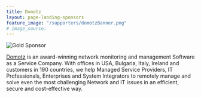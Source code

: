 ```yaml
---
title: Domotz
layout: page-landing-sponsors
feature_image: "/supporters/domotzBanner.png"
# image_source:
---
```


![Gold Sponsor](../assets/images/supporters/gold.png)

[Domotz](https://www.domotz.com/) is an award-winning network monitoring and management Software as a Service Company.
With offices in USA, Bulgaria, Italy, Ireland and customers in 190 countries, we help Managed Service Providers, IT Professionals, Enterprises and System Integrators to remotely manage and solve even the most challenging Network and IT issues in an efficient, secure and cost-effective way.